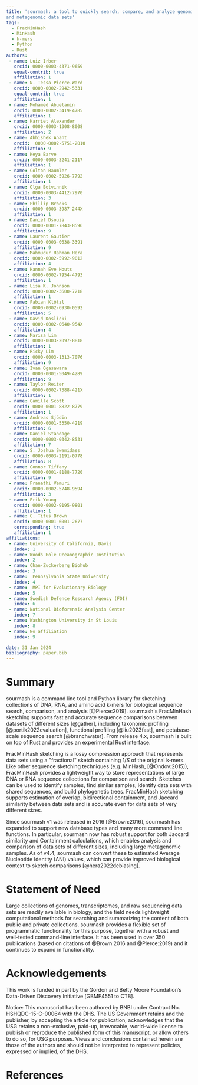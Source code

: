 ```yaml
---
title: 'sourmash: a tool to quickly search, compare, and analyze genomic
and metagenomic data sets'
tags:
  - FracMinHash
  - MinHash
  - k-mers
  - Python
  - Rust
authors:
 - name: Luiz Irber
   orcid: 0000-0003-4371-9659
   equal-contrib: true
   affiliation: 1
 - name: N. Tessa Pierce-Ward
   orcid: 0000-0002-2942-5331
   equal-contrib: true
   affiliation: 1
 - name: Mohamed Abuelanin
   orcid: 0000-0002-3419-4785
   affiliation: 1
 - name: Harriet Alexander
   orcid: 0000-0003-1308-8008
   affiliation: 2
 - name: Abhishek Anant
   orcid:  0000-0002-5751-2010
   affiliation: 9
 - name: Keya Barve
   orcid: 0000-0003-3241-2117
   affiliation: 1
 - name: Colton Baumler
   orcid: 0000-0002-5926-7792
   affiliation: 1
 - name: Olga Botvinnik
   orcid: 0000-0003-4412-7970
   affiliation: 3
 - name: Phillip Brooks
   orcid: 0000-0003-3987-244X
   affiliation: 1
 - name: Daniel Dsouza
   orcid: 0000-0001-7843-8596
   affiliation: 9
 - name: Laurent Gautier
   orcid: 0000-0003-0638-3391
   affiliation: 9
 - name: Mahmudur Rahman Hera
   orcid: 0000-0002-5992-9012
   affiliation: 4
 - name: Hannah Eve Houts
   orcid: 0000-0002-7954-4793
   affiliation: 1
 - name: Lisa K. Johnson
   orcid: 0000-0002-3600-7218
   affiliation: 1
 - name: Fabian Klötzl
   orcid: 0000-0002-6930-0592
   affiliation: 5
 - name: David Koslicki
   orcid: 0000-0002-0640-954X
   affiliation: 4
 - name: Marisa Lim
   orcid: 0000-0003-2097-8818
   affiliation: 1
 - name: Ricky Lim
   orcid: 0000-0003-1313-7076
   affiliation: 9
 - name: Ivan Ogasawara
   orcid: 0000-0001-5049-4289
   affiliation: 9
 - name: Taylor Reiter
   orcid: 0000-0002-7388-421X
   affiliation: 1
 - name: Camille Scott
   orcid: 0000-0001-8822-8779
   affiliation: 1
 - name: Andreas Sjödin
   orcid: 0000-0001-5350-4219
   affiliation: 6
 - name: Daniel Standage
   orcid: 0000-0003-0342-8531
   affiliation: 7
 - name: S. Joshua Swamidass
   orcid: 0000-0003-2191-0778
   affiliation: 8
 - name: Connor Tiffany
   orcid: 0000-0001-8188-7720
   affiliation: 9
 - name: Pranathi Vemuri
   orcid: 0000-0002-5748-9594
   affiliation: 3
 - name: Erik Young
   orcid: 0000-0002-9195-9801
   affiliation: 1
 - name: C. Titus Brown
   orcid: 0000-0001-6001-2677
   corresponding: true
   affiliation: 1
affiliations:
 - name: University of California, Davis
   index: 1
 - name: Woods Hole Oceanographic Institution
   index: 2
 - name: Chan-Zuckerberg Biohub
   index: 3
 - name:  Pennsylvania State University
   index: 4
 - name:  MPI for Evolutionary Biology
   index: 5
 - name: Swedish Defence Research Agency (FOI)
   index: 6
 - name: National Bioforensic Analysis Center
   index: 7
 - name: Washington University in St Louis
   index: 8
 - name: No affiliation
   index: 9

date: 31 Jan 2024
bibliography: paper.bib
---
```


# Summary

sourmash is a command line tool and Python library for sketching collections
of DNA, RNA, and amino acid k-mers for biological sequence search, comparison,
and analysis [@Pierce:2019]. sourmash's FracMinHash sketching supports fast and
accurate sequence comparisons between datasets of different sizes [@gather],
including taxonomic profiling [@portik2022evaluation], functional profiling
[@liu2023fast], and petabase-scale sequence search [@branchwater]. From
release 4.x, sourmash is built on top of Rust and provides an experimental
Rust interface.

FracMinHash sketching is a lossy compression approach that represents data
sets using a "fractional" sketch containing $1/S$ of the original k-mers. Like
other sequence sketching techniques (e.g. MinHash, [@Ondov:2015]), FracMinHash
provides a lightweight way to store representations of large DNA or RNA
sequence collections for comparison and search. Sketches can be used to
identify samples, find similar samples, identify data sets with shared
sequences, and build phylogenetic trees. FracMinHash sketching supports
estimation of overlap, bidirectional containment, and Jaccard similarity
between data sets and is accurate even for data sets of very different sizes.

Since sourmash v1 was released in 2016 [@Brown:2016], sourmash has expanded
to support new database types and many more command line functions.
In particular, sourmash now has robust support for both Jaccard similarity
and Containment calculations, which enables analysis and comparison of data
sets of different sizes, including large metagenomic samples. As of v4.4,
sourmash can convert these to estimated Average Nucleotide Identity (ANI)
values, which can provide improved biological context to sketch comparisons
[@hera2022debiasing].

# Statement of Need

Large collections of genomes, transcriptomes, and raw sequencing data sets are
readily available in biology, and the field needs lightweight computational
methods for searching and summarizing the content of both public and private
collections. sourmash provides a flexible set of programmatic functionality
for this purpose, together with a robust and well-tested command-line
interface. It has been used in over 350 publications (based on citations of
@Brown:2016 and @Pierce:2019) and it continues to expand in functionality.

# Acknowledgements

This work is funded in part by the Gordon and Betty Moore Foundation’s
Data-Driven Discovery Initiative [GBMF4551 to CTB].

Notice: This manuscript has been authored by BNBI under Contract
No. HSHQDC-15-C-00064 with the DHS. The US Government retains and the
publisher, by accepting the article for publication, acknowledges that the USG
retains a non-exclusive, paid-up, irrevocable, world-wide license to publish
or reproduce the published form of this manuscript, or allow others to do
so, for USG purposes. Views and conclusions contained herein are those of
the authors and should not be interpreted to represent policies, expressed
or implied, of the DHS.

# References

